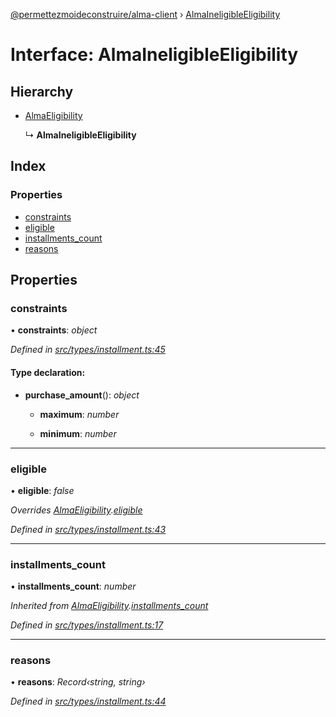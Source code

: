 [@permettezmoideconstruire/alma-client](../globals.md) › [AlmaIneligibleEligibility](almaineligibleeligibility.md)

# Interface: AlmaIneligibleEligibility

## Hierarchy

* [AlmaEligibility](almaeligibility.md)

  ↳ **AlmaIneligibleEligibility**

## Index

### Properties

* [constraints](almaineligibleeligibility.md#constraints)
* [eligible](almaineligibleeligibility.md#eligible)
* [installments_count](almaineligibleeligibility.md#installments_count)
* [reasons](almaineligibleeligibility.md#reasons)

## Properties

###  constraints

• **constraints**: *object*

*Defined in [src/types/installment.ts:45](https://github.com/permettez-moi-de-construire/alma-client/blob/b80dcbf/src/types/installment.ts#L45)*

#### Type declaration:

* **purchase_amount**(): *object*

  * **maximum**: *number*

  * **minimum**: *number*

___

###  eligible

• **eligible**: *false*

*Overrides [AlmaEligibility](almaeligibility.md).[eligible](almaeligibility.md#eligible)*

*Defined in [src/types/installment.ts:43](https://github.com/permettez-moi-de-construire/alma-client/blob/b80dcbf/src/types/installment.ts#L43)*

___

###  installments_count

• **installments_count**: *number*

*Inherited from [AlmaEligibility](almaeligibility.md).[installments_count](almaeligibility.md#installments_count)*

*Defined in [src/types/installment.ts:17](https://github.com/permettez-moi-de-construire/alma-client/blob/b80dcbf/src/types/installment.ts#L17)*

___

###  reasons

• **reasons**: *Record‹string, string›*

*Defined in [src/types/installment.ts:44](https://github.com/permettez-moi-de-construire/alma-client/blob/b80dcbf/src/types/installment.ts#L44)*
